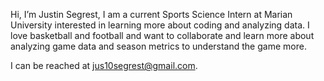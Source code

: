 Hi, I’m Justin Segrest,
I am a current Sports Science Intern at Marian University interested in learning more about coding and analyzing data.
I love basketball and football and want to collaborate and learn more about analyzing game data and season metrics to understand the game more.

I can be reached at jus10segrest@gmail.com.


<!---
jus10segrest/jus10segrest is a ✨ special ✨ repository because its `README.md` (this file) appears on your GitHub profile.
You can click the Preview link to take a look at your changes.
--->
